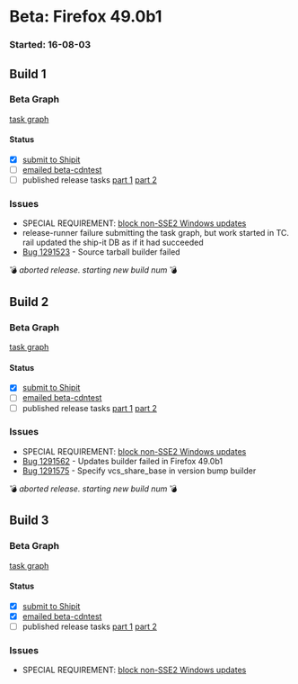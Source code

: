 # Beta: Firefox 49.0b1

### Started: 16-08-03

## Build 1

### Beta Graph
[task graph](https://tools.taskcluster.net/task-group-inspector/#aLJuxvqbQ8ew_umzP-K4KQ)


#### Status
- [x] [submit to Shipit](https://wiki.mozilla.org/Release:Release_Automation_on_Mercurial:Starting_a_Release#Submit_to_Ship_It)
- [ ] [emailed beta-cdntest](../how-tos/relpro.md#1-email-drivers-re-release-live-on-test-channel)
- [ ] published release tasks [part 1](../how-tos/relpro.md#3-publish-release) [part 2](../how-tos/relpro.md#4-post-release-step)

### Issues
- SPECIAL REQUIREMENT: [block non-SSE2 Windows updates](https://bugzilla.mozilla.org/show_bug.cgi?id=1284901)
- release-runner failure submitting the task graph, but work started in TC. rail updated the ship-it DB as if it had succeeded
- [Bug 1291523](https://bugzil.la/1291523) - Source tarball builder failed

:bomb: _aborted release. starting new build num_ :bomb:

## Build 2

### Beta Graph
[task graph](https://tools.taskcluster.net/task-group-inspector/#AgNAIHRDRKGShWvAh2ym-A)


#### Status
- [x] [submit to Shipit](https://wiki.mozilla.org/Release:Release_Automation_on_Mercurial:Starting_a_Release#Submit_to_Ship_It)
- [ ] [emailed beta-cdntest](../how-tos/relpro.md#1-email-drivers-re-release-live-on-test-channel)
- [ ] published release tasks [part 1](../how-tos/relpro.md#3-publish-release) [part 2](../how-tos/relpro.md#4-post-release-step)

### Issues
- SPECIAL REQUIREMENT: [block non-SSE2 Windows updates](https://bugzilla.mozilla.org/show_bug.cgi?id=1284901)
- [Bug 1291562](https://bugzil.la/1291562) - Updates builder failed in Firefox 49.0b1
- [Bug 1291575](https://bugzil.la/1291575) - Specify vcs_share_base in version bump builder

:bomb: _aborted release. starting new build num_ :bomb:

## Build 3

### Beta Graph
[task graph](https://tools.taskcluster.net/task-group-inspector/#viCpinuDQTWsLohnziFeYQ/)


#### Status
- [x] [submit to Shipit](https://wiki.mozilla.org/Release:Release_Automation_on_Mercurial:Starting_a_Release#Submit_to_Ship_It)
- [x] [emailed beta-cdntest](../how-tos/relpro.md#1-email-drivers-re-release-live-on-test-channel)
- [ ] published release tasks [part 1](../how-tos/relpro.md#3-publish-release) [part 2](../how-tos/relpro.md#4-post-release-step)

### Issues
- SPECIAL REQUIREMENT: [block non-SSE2 Windows updates](https://bugzilla.mozilla.org/show_bug.cgi?id=1284901)


